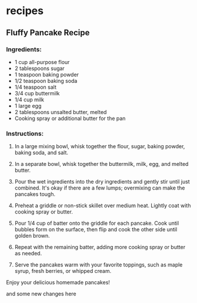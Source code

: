 # recipes

## Fluffy Pancake Recipe

### Ingredients:

- 1 cup all-purpose flour
- 2 tablespoons sugar
- 1 teaspoon baking powder
- 1/2 teaspoon baking soda
- 1/4 teaspoon salt
- 3/4 cup buttermilk
- 1/4 cup milk
- 1 large egg
- 2 tablespoons unsalted butter, melted
- Cooking spray or additional butter for the pan

### Instructions:

1. In a large mixing bowl, whisk together the flour, sugar, baking powder, baking soda, and salt.

2. In a separate bowl, whisk together the buttermilk, milk, egg, and melted butter.

3. Pour the wet ingredients into the dry ingredients and gently stir until just combined. It's okay if there are a few lumps; overmixing can make the pancakes tough.

4. Preheat a griddle or non-stick skillet over medium heat. Lightly coat with cooking spray or butter.

5. Pour 1/4 cup of batter onto the griddle for each pancake. Cook until bubbles form on the surface, then flip and cook the other side until golden brown.

6. Repeat with the remaining batter, adding more cooking spray or butter as needed.

7. Serve the pancakes warm with your favorite toppings, such as maple syrup, fresh berries, or whipped cream.

Enjoy your delicious homemade pancakes!

and some new changes here
